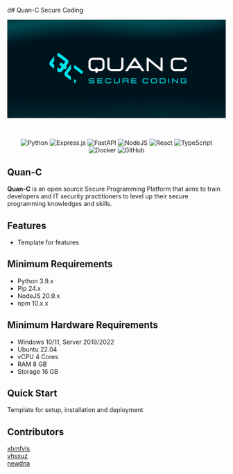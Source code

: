 d# Quan-C Secure Coding

<div align="center">

![QuanCBanner](./image/quan-c.png)

<br>

![Python](https://img.shields.io/badge/python-3670A0?style=for-the-badge&logo=python&logoColor=ffdd54)
![Express.js](https://img.shields.io/badge/express.js-%23404d59.svg?style=for-the-badge&logo=express&logoColor=%2361DAFB)
![FastAPI](https://img.shields.io/badge/FastAPI-005571?style=for-the-badge&logo=fastapi)
![NodeJS](https://img.shields.io/badge/node.js-6DA55F?style=for-the-badge&logo=node.js&logoColor=white)
![React](https://img.shields.io/badge/react-%2320232a.svg?style=for-the-badge&logo=react&logoColor=%2361DAFB)
![TypeScript](https://img.shields.io/badge/typescript-%23007ACC.svg?style=for-the-badge&logo=typescript&logoColor=white)
![Docker](https://img.shields.io/badge/docker-%230db7ed.svg?style=for-the-badge&logo=docker&logoColor=white)
![GitHub](https://img.shields.io/badge/github-%23121011.svg?style=for-the-badge&logo=github&logoColor=white)

</div>

## Quan-C
<b>Quan-C</b> is an open source Secure Programming Platform that aims to train developers and IT security practitioners to level up their secure programming knowledges and skills.


## Features
- Template for features

## Minimum Requirements
- Python 3.9.x
- Pip 24.x
- NodeJS 20.9.x
- npm 10.x.x

## Minimum Hardware Requirements
- Windows 10/11, Server 2019/2022
- Ubuntu 22.04
- vCPU 4 Cores
- RAM 8 GB
- Storage 16 GB

## Quick Start
Template for setup, installation and deployment

## Contributors
[xhmfvls](https://github.com/xhmfvls)<br>
[vhsxuz](https://github.com/vhsxuz)<br>
[newdna](https://github.com/newdna)